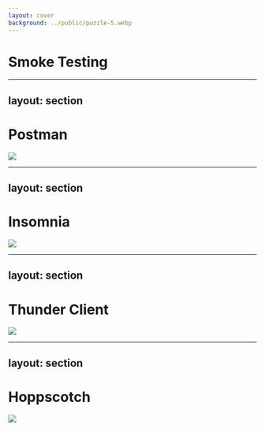```yaml
---
layout: cover
background: ../public/puzzle-5.webp
---
```


# Smoke Testing

---
layout: section
---

<h1 class="flex gap-4 items-center justify-center text-[3rem]">
  <devicon:postman class="size-16" />
  Postman
</h1>

<a href="https://www.postman.com/" target="_blank">
  <img src="/public/postman.png" />
</a>

---
layout: section
---

<h1 class="flex gap-4 items-center justify-center text-[3rem]">
  <devicon:insomnia class="size-16" />
  Insomnia
</h1>

<a href="https://insomnia.rest/" target="_blank">
  <img src="/public/insomnia.png" />
</a>


---
layout: section
---

<h1 class="flex gap-4 items-center justify-center text-[3rem]">
  <inline-svg src="../public/thunder-client.svg" class="size-16 text-fuchsia-700" />
  Thunder Client
</h1>

<a href="https://www.thunderclient.com/" target="_blank">
  <img src="/public/thunder-client-v14.png" />
</a>


---
layout: section
---

<h1 class="flex gap-4 items-center justify-center text-[3rem]">
  <inline-svg src="../public/hoppscotch.svg" class="size-16 text-fuchsia-700" />
  Hoppscotch
</h1>

<a href="https://hoppscotch.io/" target="_blank">
  <img src="/public/hoppscotch.png" />
</a>
